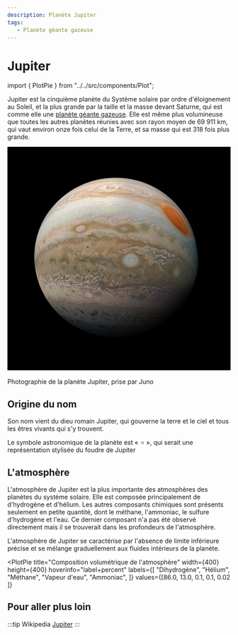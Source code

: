 ```yaml
---
description: Planète Jupiter
tags:
   - Planète géante gazeuse
---
```


# Jupiter

<!-- Imports éventuels pour composants à placer juste en dessous -->
import { PlotPie } from "../../src/components/Plot";

Jupiter est la cinquième planète du Système solaire par ordre d'éloignement au Soleil, et la plus grande par la taille et la masse devant Saturne, qui est comme elle une [planète géante gazeuse](../glossaire/gazeuse). Elle est même plus volumineuse que toutes les autres planètes réunies avec son rayon moyen de 69 911 km, qui vaut environ onze fois celui de la Terre, et sa masse qui est 318 fois plus grande.

![Photographie de Jupiter](../../files/Jupiter_Juno.jpg)

Photographie de la planète Jupiter, prise par Juno

## Origine du nom

Son nom vient du dieu romain Jupiter, qui gouverne la terre et le ciel et tous les êtres vivants qui s'y trouvent.

Le symbole astronomique de la planète est « ♃ », qui serait une représentation stylisée du foudre de Jupiter

## L'atmosphère

L'atmosphère de Jupiter est la plus importante des atmosphères des planètes du système solaire. Elle est composée principalement de d'hydrogène et d'hélium. Les autres composants chimiques sont présents seulement en petite quantité, dont le méthane, l'ammoniac, le sulfure d'hydrogène et l'eau. Ce dernier composant n'a pas été observé directement mais il se trouverait dans les profondeurs de l'atmosphère.

L'atmosphère de Jupiter se caractérise par l'absence de limite inférieure précise et se mélange graduellement aux fluides intérieurs de la planète.

<PlotPie
  title="Composition volumétrique de l'atmosphère"
  width={400}
  height={400}
  hoverinfo="label+percent"
  labels={[
    "Dihydrogène",
    "Hélium",
    "Méthane",
    "Vapeur d'eau",
    "Ammoniac",
  ]}
  values={[86.0, 13.0, 0.1, 0.1, 0.02 ]}
></PlotPie>


## Pour aller plus loin

:::tip Wikipedia
[Jupiter](https://fr.wikipedia.org/wiki/Jupiter_(planète))
:::

